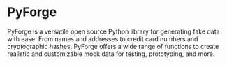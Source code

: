 # PyForge

PyForge is a versatile open source Python library for generating fake data with ease. From names and addresses to credit card numbers and cryptographic hashes, PyForge offers a wide range of functions to create realistic and customizable mock data for testing, prototyping, and more.
